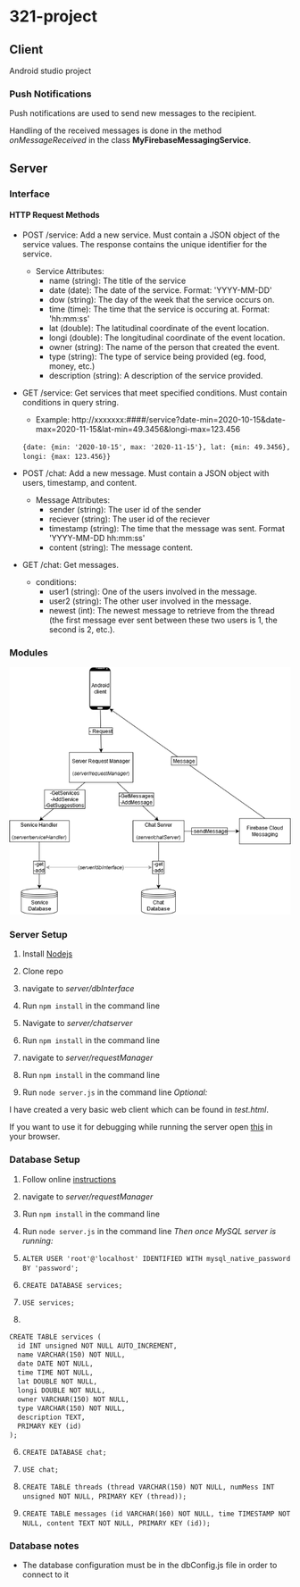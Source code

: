 # 321-project

## Client
Android studio project

### Push Notifications
Push notifications are used to send new messages to the recipient.

Handling of the received messages is done in the method *onMessageReceived* in the class **MyFirebaseMessagingService**.

## Server

### Interface

#### HTTP Request Methods
  - POST /service: Add a new service. Must contain a JSON object of the service values. The response contains the unique identifier for the service.

    - Service Attributes:
      - name (string): The title of the service
      - date (date): The date of the service. Format: 'YYYY-MM-DD'
      - dow (string): The day of the week that the service occurs on.
      - time (time): The time that the service is occuring at. Format: 'hh:mm:ss'
      - lat (double): The latitudinal coordinate of the event location.
      - longi (double): The longitudinal coordinate of the event location.
      - owner (string): The name of the person that created the event.
      - type (string): The type of service being provided (eg. food, money, etc.)
      - description (string): A description of the service provided.

  - GET /service: Get services that meet specified conditions. Must contain conditions in query string.
    - Example: http://xxxxxxx:####/service?date-min=2020-10-15&date-max=2020-11-15&lat-min=49.3456&longi-max=123.456

    `{date: {min: '2020-10-15', max: '2020-11-15'}, lat: {min: 49.3456}, longi: {max: 123.456}}`

  - POST /chat: Add a new message. Must contain a JSON object with users, timestamp, and content.
    - Message Attributes:
        - sender (string): The user id of the sender
        - reciever (string): The user id of the reciever
        - timestamp (string): The time that the message was sent. Format 'YYYY-MM-DD hh:mm:ss'
        - content (string): The message content.

  - GET /chat: Get messages.
    - conditions:
        - user1 (string): One of the users involved in the message.
        - user2 (string): The other user involved in the message.
        - newest (int): The newest message to retrieve from the thread (the first message ever sent between these two users is 1, the second is 2, etc.). 

### Modules
![](imgs/server_modules.png?raw=true)

### Server Setup
 1. Install [Nodejs](https://nodejs.org/en/download/)
 
 2. Clone repo
 
 3. navigate to *server/dbInterface*
 
 4. Run `npm install` in the command line
 
 5. Navigate to *server/chatserver*
 
 6. Run `npm install` in the command line
 
 7. navigate to *server/requestManager*
 
 8. Run `npm install` in the command line
 
 9. Run `node server.js` in the command line
*Optional:*

I have created a very basic web client which can be found in *test.html*. 

If you want to use it for debugging while running the server open [this](http://localhost:3000/)
in your browser.

### Database Setup

 1. Follow online [instructions](https://dev.mysql.com/doc/mysql-getting-started/en/#mysql-getting-started-installing)

 5. navigate to *server/requestManager*

 6. Run `npm install` in the command line

 7. Run `node server.js` in the command line
*Then once MySQL server is running:*

 2. `ALTER USER 'root'@'localhost' IDENTIFIED WITH mysql_native_password BY 'password';`

 3. `CREATE DATABASE services;`

 4. `USE services;`

 5. 
```
CREATE TABLE services (
  id INT unsigned NOT NULL AUTO_INCREMENT,
  name VARCHAR(150) NOT NULL,
  date DATE NOT NULL,
  time TIME NOT NULL,
  lat DOUBLE NOT NULL,
  longi DOUBLE NOT NULL,
  owner VARCHAR(150) NOT NULL,
  type VARCHAR(150) NOT NULL,
  description TEXT,
  PRIMARY KEY (id)
);
```

 6. `CREATE DATABASE chat;`

 7. `USE chat;`

 8. `CREATE TABLE threads (thread VARCHAR(150) NOT NULL, numMess INT unsigned NOT NULL, PRIMARY KEY (thread));`

 9. `CREATE TABLE messages (id VARCHAR(160) NOT NULL, time TIMESTAMP NOT NULL, content TEXT NOT NULL, PRIMARY KEY (id));`

### Database notes

  - The database configuration must be in the dbConfig.js file in order to connect to it
